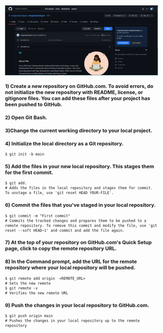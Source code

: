 
![Github Profile](Screenshot.PNG)

### 1) Create a new repository on GitHub.com. To avoid errors, do not initialize the new repository with README, license, or gitignore files. You can add these files after your project has been pushed to GitHub.

### 2) Open Git Bash.

### 3)Change the current working directory to your local project.

### 4) Initialize the local directory as a Git repository.

	$ git init -b main

### 5) Add the files in your new local repository. This stages them for the first commit.
    $ git add.
    # Adds the files in the local repository and stages them for commit. To unstage a file, use 'git reset HEAD YOUR-FILE'.

### 6) Commit the files that you've staged in your local repository.
    $ git commit -m "First commit"
    # Commits the tracked changes and prepares them to be pushed to a remote repository. To remove this commit and modify the file, use 'git reset --soft HEAD~1' and commit and add the file again.


### 7) At the top of your repository on GitHub.com's Quick Setup page, click  to copy the remote repository URL.

### 8) In the Command prompt, add the URL for the remote repository where your local repository will be pushed.
    $ git remote add origin  <REMOTE_URL>
    # Sets the new remote
    $ git remote -v
    # Verifies the new remote URL

### 9) Push the changes in your local repository to GitHub.com.
    $ git push origin main
    # Pushes the changes in your local repository up to the remote repository
